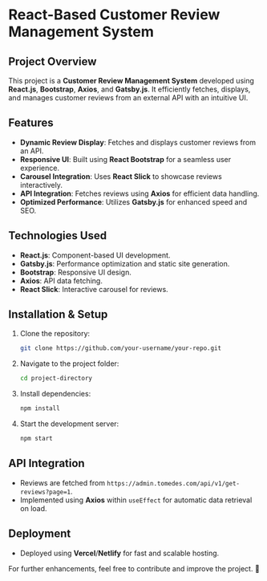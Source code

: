# React-Based Customer Review Management System

## Project Overview
This project is a **Customer Review Management System** developed using **React.js**, **Bootstrap**, **Axios**, and **Gatsby.js**. It efficiently fetches, displays, and manages customer reviews from an external API with an intuitive UI. 

## Features
- **Dynamic Review Display**: Fetches and displays customer reviews from an API.
- **Responsive UI**: Built using **React Bootstrap** for a seamless user experience.
- **Carousel Integration**: Uses **React Slick** to showcase reviews interactively.
- **API Integration**: Fetches reviews using **Axios** for efficient data handling.
- **Optimized Performance**: Utilizes **Gatsby.js** for enhanced speed and SEO.

## Technologies Used
- **React.js**: Component-based UI development.
- **Gatsby.js**: Performance optimization and static site generation.
- **Bootstrap**: Responsive UI design.
- **Axios**: API data fetching.
- **React Slick**: Interactive carousel for reviews.

## Installation & Setup
1. Clone the repository:
   ```sh
   git clone https://github.com/your-username/your-repo.git
   ```
2. Navigate to the project folder:
   ```sh
   cd project-directory
   ```
3. Install dependencies:
   ```sh
   npm install
   ```
4. Start the development server:
   ```sh
   npm start
   ```

## API Integration
- Reviews are fetched from `https://admin.tomedes.com/api/v1/get-reviews?page=1`.
- Implemented using **Axios** within `useEffect` for automatic data retrieval on load.

## Deployment
- Deployed using **Vercel**/**Netlify** for fast and scalable hosting.

For further enhancements, feel free to contribute and improve the project. 🚀
